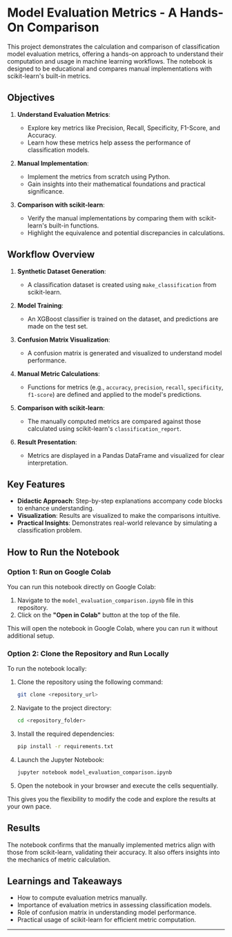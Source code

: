 # Model Evaluation Metrics - A Hands-On Comparison

This project demonstrates the calculation and comparison of classification model evaluation metrics, offering a hands-on approach to understand their computation and usage in machine learning workflows. The notebook is designed to be educational and compares manual implementations with scikit-learn's built-in metrics.

## Objectives

1. **Understand Evaluation Metrics**:
   - Explore key metrics like Precision, Recall, Specificity, F1-Score, and Accuracy.
   - Learn how these metrics help assess the performance of classification models.

2. **Manual Implementation**:
   - Implement the metrics from scratch using Python.
   - Gain insights into their mathematical foundations and practical significance.

3. **Comparison with scikit-learn**:
   - Verify the manual implementations by comparing them with scikit-learn's built-in functions.
   - Highlight the equivalence and potential discrepancies in calculations.

## Workflow Overview

1. **Synthetic Dataset Generation**:
   - A classification dataset is created using `make_classification` from scikit-learn.

2. **Model Training**:
   - An XGBoost classifier is trained on the dataset, and predictions are made on the test set.

3. **Confusion Matrix Visualization**:
   - A confusion matrix is generated and visualized to understand model performance.

4. **Manual Metric Calculations**:
   - Functions for metrics (e.g., `accuracy`, `precision`, `recall`, `specificity`, `f1-score`) are defined and applied to the model's predictions.

5. **Comparison with scikit-learn**:
   - The manually computed metrics are compared against those calculated using scikit-learn's `classification_report`.

6. **Result Presentation**:
   - Metrics are displayed in a Pandas DataFrame and visualized for clear interpretation.

## Key Features

- **Didactic Approach**: Step-by-step explanations accompany code blocks to enhance understanding.
- **Visualization**: Results are visualized to make the comparisons intuitive.
- **Practical Insights**: Demonstrates real-world relevance by simulating a classification problem.

## How to Run the Notebook

### Option 1: Run on Google Colab
You can run this notebook directly on Google Colab:
1. Navigate to the `model_evaluation_comparison.ipynb` file in this repository.
2. Click on the **"Open in Colab"** button at the top of the file.

This will open the notebook in Google Colab, where you can run it without additional setup.

### Option 2: Clone the Repository and Run Locally
To run the notebook locally:
1. Clone the repository using the following command:
   ```bash
   git clone <repository_url>
   ```
2. Navigate to the project directory:
   ```bash
   cd <repository_folder>
   ```
3. Install the required dependencies:
   ```bash
   pip install -r requirements.txt
   ```
4. Launch the Jupyter Notebook:
   ```bash
   jupyter notebook model_evaluation_comparison.ipynb
   ```
5. Open the notebook in your browser and execute the cells sequentially.

This gives you the flexibility to modify the code and explore the results at your own pace.


## Results

The notebook confirms that the manually implemented metrics align with those from scikit-learn, validating their accuracy. It also offers insights into the mechanics of metric calculation.

## Learnings and Takeaways

- How to compute evaluation metrics manually.
- Importance of evaluation metrics in assessing classification models.
- Role of confusion matrix in understanding model performance.
- Practical usage of scikit-learn for efficient metric computation.

---
